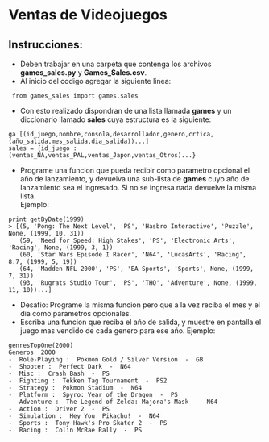 # Ventas de Videojuegos

## Instrucciones:

* Deben trabajar en una carpeta que contenga los archivos __games_sales.py__ y __Games_Sales.csv__.
* Al inicio del codigo agregar la siguiente linea:  
``` [Python]
 from games_sales import games,sales
 ```
 * Con esto realizado dispondran de una lista llamada __games__ y un diccionario llamado __sales__ cuya estructura es la siguiente:    
 ``` [Python]
 ga [(id_juego,nombre,consola,desarrollador,genero,crtica,(año_salida,mes_salida,dia_salida))...]
 sales = {id_juego : (ventas_NA,ventas_PAL,ventas_Japon,ventas_Otros)...}
 ```

 * Programe una funcion que pueda recibir como parametro opcional el año de lanzamiento, y devuelva una sub-lista de __games__ cuyo año de lanzamiento sea el ingresado. Si no se ingresa nada devuelve la misma lista.  
 Ejemplo:
 ``` [Python]
 print getByDate(1999)
 > [(5, 'Pong: The Next Level', 'PS', 'Hasbro Interactive', 'Puzzle', None, (1999, 10, 31))
    (59, 'Need for Speed: High Stakes', 'PS', 'Electronic Arts', 'Racing', None, (1999, 3, 1))
    (60, 'Star Wars Episode I Racer', 'N64', 'LucasArts', 'Racing', 8.7, (1999, 5, 19))
    (64, 'Madden NFL 2000', 'PS', 'EA Sports', 'Sports', None, (1999, 7, 31))
    (93, 'Rugrats Studio Tour', 'PS', 'THQ', 'Adventure', None, (1999, 11, 10))...]
 ```
 * Desafio: Programe la misma funcion pero que a la vez reciba el mes y el dia como parametros opcionales.
 * Escriba una funcion que reciba el año de salida, y muestre en pantalla el juego mas vendido de cada genero para ese año.
 Ejemplo:
  ``` [Python]
 genresTopOne(2000)
 Generos  2000
-  Role-Playing :  Pokmon Gold / Silver Version  -  GB
-  Shooter :  Perfect Dark  -  N64
-  Misc :  Crash Bash  -  PS
-  Fighting :  Tekken Tag Tournament  -  PS2
-  Strategy :  Pokmon Stadium  -  N64
-  Platform :  Spyro: Year of the Dragon  -  PS
-  Adventure :  The Legend of Zelda: Majora's Mask  -  N64
-  Action :  Driver 2  -  PS
-  Simulation :  Hey You  Pikachu!  -  N64
-  Sports :  Tony Hawk's Pro Skater 2  -  PS
-  Racing :  Colin McRae Rally  -  PS
 ```
 
